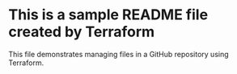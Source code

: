   # This is a sample README file created by Terraform
  This file demonstrates managing files in a GitHub repository using Terraform.
